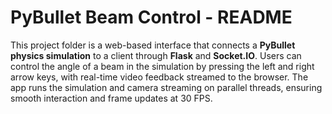 # PyBullet Beam Control - README

This project folder is a web-based interface that connects a **PyBullet physics simulation** to a client through **Flask** and **Socket.IO**. 
Users can control the angle of a beam in the simulation by pressing the left and right arrow keys, with real-time video feedback streamed to the browser. 
The app runs the simulation and camera streaming on parallel threads, ensuring smooth interaction and frame updates at 30 FPS.
